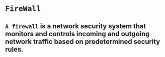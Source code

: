 # `FireWall`
## `A firewall` is a network security system that monitors and controls incoming and outgoing network traffic based on predetermined security rules.
